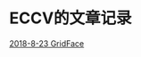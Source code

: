 # ECCV的文章记录

[2018-8-23 GridFace](https://github.com/alfredtorres/Reading-notebook/blob/master/Paper%20Read/ECCV/GridFace:%20Face%20Recti%0Ccation%20via%20Learning%20Local%20Homography%20Transformations.md)
